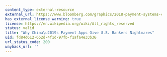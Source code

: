```yaml
---
content_type: external-resource
external_url: https://www.bloomberg.com/graphics/2018-payment-systems-china-usa/
has_external_license_warning: true
license: https://en.wikipedia.org/wiki/All_rights_reserved
status: valid
title: "Why China\u2019s Payment Apps Give U.S. Bankers Nightmares"
uid: fd84d612-652d-4f1d-97fb-f1afa4e33b36
url_status_code: 200
wayback_url: ''
---
```

